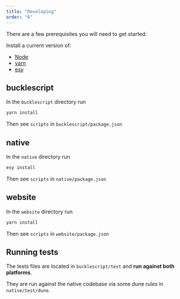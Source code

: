 ```yaml
---
title: "Developing"
order: "6"
---
```


There are a few prerequisites you will need to get started:

Install a current version of:

- [Node](https://nodejs.org/en/)
- [yarn](http://yarnpkg.com/)
- [esy](http://esy.sh)


## bucklescript

In the `bucklescript` directory run 

```sh
yarn install
```

Then see `scripts` in `bucklescript/package.json`

## native

In the `native` directory run 

```sh
esy install
```

Then see `scripts` in `native/package.json`

## website

In the `website` directory run 

```sh
yarn install
```

Then see `scripts` in `website/package.json`


## Running tests

The tests files are located in `bucklescript/test` and **run against both platforms**.

They are run against the native codebase via some dune rules in `native/test/dune`.

